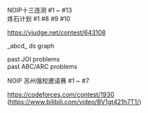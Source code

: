 NOIP十三连测 #1 ~ #13  
炼石计划 #1 #8 #9 #10  
  
https://vjudge.net/contest/643108  
  
\_abcd_ ds graph  
  
past JOI problems  
past ABC/ARC problems  
  
NOIP 苏州强校邀请赛 #1 ~ #7  
  
https://codeforces.com/contest/1930  
(https://www.bilibili.com/video/BV1gt421h7T1/)  